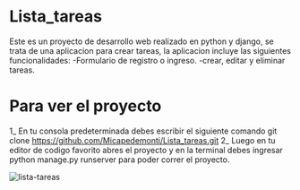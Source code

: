 # Lista_tareas
Este es un proyecto de desarrollo web realizado en  python y django, se trata de una aplicacion para crear tareas, la aplicacion incluye las siguientes funcionalidades:
-Formulario de registro o ingreso.
-crear, editar y eliminar tareas.

# Para ver el proyecto
1_ En tu consola predeterminada debes escribir el siguiente comando git clone https://github.com/Micapedemonti/Lista_tareas.git
2_ Luego en tu editor de codigo favorito abres el proyecto y en la terminal debes ingresar python manage.py runserver para poder correr el proyecto.


![lista-tareas](https://github.com/Micapedemonti/Lista_tareas/blob/master/lista-tareas.gif)
